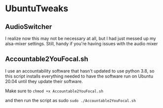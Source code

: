 # UbuntuTweaks

## AudioSwitcher
I realize now this may not be necessary at all, but I had just messed up my alsa-mixer settings. Still, handy if you're having issues with the audio mixer

## Accountable2YouFocal.sh
I use an accountability software that hasn't updated to use python 3.8, so this script installs everything needed to have the software run on Ubuntu 20.04 until they update their software. 

Make sure to 
```chmod +x Accountable2YouFocal.sh```

and then run the script as sudo
```sudo ./Accountable2YouFocal.sh```
